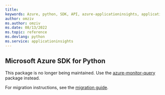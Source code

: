 ```yaml
---
title: 
keywords: Azure, python, SDK, API, azure-applicationinsights, applicationinsights
author: omziv
ms.author: omziv
ms.date: 08/13/2022
ms.topic: reference
ms.devlang: python
ms.service: applicationinsights
---
```

## Microsoft Azure SDK for Python

This package is no longer being maintained. Use the [azure-monitor-query](https://pypi.org/project/azure-monitor-query/) package instead.

For migration instructions, see the [migration guide](https://aka.ms/azsdk/python/migrate/ai-to-monitor-query).
